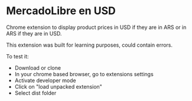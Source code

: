 # MercadoLibre en USD

Chrome extension to display product prices in USD if they are in ARS or in ARS if they are in USD.

This extension was built for learning purposes, could contain errors.

To test it:
- Download or clone
- In your chrome based browser, go to extensions settings
- Activate developer mode
- Click on "load unpacked extension"
- Select dist folder
